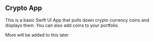 ## Crypto App

This is a basic Swift UI App that pulls down crypto currency coins and displays them. You can also add coins to your portfolio.

More will be added to this later